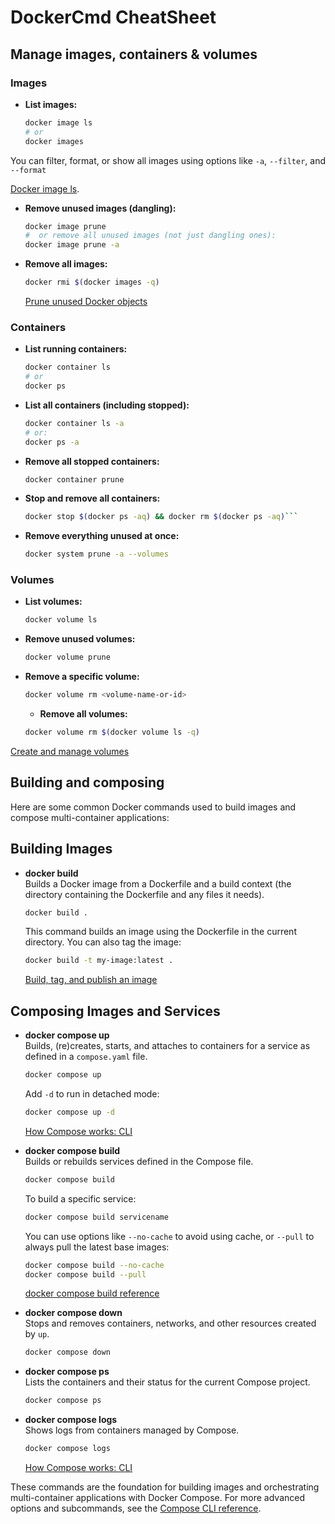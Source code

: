 # DockerCmd CheatSheet

## Manage images, containers & volumes

### Images

- **List images:**

  ```sh
  docker image ls
  # or
  docker images
  ```

You can filter, format, or show all images using options like `-a`, `--filter`, and `--format`

[Docker image ls](https://docs.docker.com/reference/cli/docker/image/ls/).

- **Remove unused images (dangling):**

  ```sh
  docker image prune
  #  or remove all unused images (not just dangling ones):
  docker image prune -a
  ```

- **Remove all images:**

  ```sh
  docker rmi $(docker images -q)
  ```

  [Prune unused Docker objects](https://docs.docker.com/engine/manage-resources/pruning/)

### Containers

- **List running containers:**

  ```sh
  docker container ls
  # or
  docker ps
  ```

- **List all containers (including stopped):**

  ```sh
  docker container ls -a
  # or:
  docker ps -a
  ```

- **Remove all stopped containers:**

  ```sh
  docker container prune
  ```

- **Stop and remove all containers:**

  ```sh
  docker stop $(docker ps -aq) && docker rm $(docker ps -aq)```
  ```

- **Remove everything unused at once:**

  ```sh
  docker system prune -a --volumes
  ```

### Volumes

- **List volumes:**

  ```sh
  docker volume ls
  ```

- **Remove unused volumes:**

  ```sh
  docker volume prune
  ```

- **Remove a specific volume:**

  ```sh
  docker volume rm <volume-name-or-id>
  ```

  - **Remove all volumes:**

  ```sh
  docker volume rm $(docker volume ls -q)
  ```

[Create and manage volumes](https://docs.docker.com/engine/storage/volumes/#create-and-manage-volumes)

## Building and composing

Here are some common Docker commands used to build images and compose multi-container applications:

## Building Images

- **docker build**  
  Builds a Docker image from a Dockerfile and a build context (the directory containing the Dockerfile and any files it needs).  

  ```sh
  docker build .
  ```

  This command builds an image using the Dockerfile in the current directory. You can also tag the image:

  ```sh
  docker build -t my-image:latest .
  ```

  [Build, tag, and publish an image](https://docs.docker.com/get-started/docker-concepts/building-images/build-tag-and-publish-an-image/#explanation)

## Composing Images and Services

- **docker compose up**  
  Builds, (re)creates, starts, and attaches to containers for a service as defined in a `compose.yaml` file.  

  ```sh
  docker compose up
  ```

  Add `-d` to run in detached mode:

  ```sh
  docker compose up -d
  ```

  [How Compose works: CLI](https://docs.docker.com/compose/intro/compose-application-model/#cli)

- **docker compose build**  
  Builds or rebuilds services defined in the Compose file.  

  ```sh
  docker compose build
  ```

  To build a specific service:

  ```sh
  docker compose build servicename
  ```

  You can use options like `--no-cache` to avoid using cache, or `--pull` to always pull the latest base images:

  ```sh
  docker compose build --no-cache
  docker compose build --pull
  ```

  [docker compose build reference](https://docs.docker.com/reference/cli/docker/compose/build/)

- **docker compose down**  
  Stops and removes containers, networks, and other resources created by `up`.

  ```sh
  docker compose down
  ```

- **docker compose ps**  
  Lists the containers and their status for the current Compose project.

  ```sh
  docker compose ps
  ```

- **docker compose logs**  
  Shows logs from containers managed by Compose.

  ```sh
  docker compose logs
  ```

  [How Compose works: CLI](https://docs.docker.com/compose/intro/compose-application-model/#cli)

These commands are the foundation for building images and orchestrating multi-container applications with Docker Compose. For more advanced options and subcommands, see the [Compose CLI reference](https://docs.docker.com/reference/cli/docker/compose/#subcommands).
